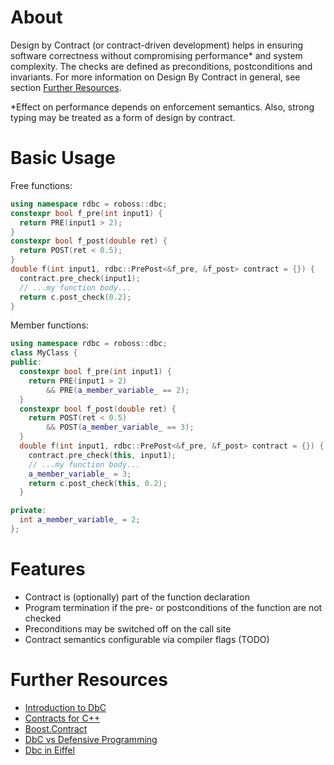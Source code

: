 # About

Design by Contract (or contract-driven development) helps in ensuring software correctness without compromising performance* and system complexity. The checks are defined as preconditions, postconditions and invariants. For more information on Design By Contract in general, see section [Further Resources](#resources).

*Effect on performance depends on enforcement semantics. Also, strong typing may be treated as a form of design by contract.

# Basic Usage

Free functions:
```c++
using namespace rdbc = roboss::dbc;
constexpr bool f_pre(int input1) {
  return PRE(input1 > 2);
}
constexpr bool f_post(double ret) {
  return POST(ret < 0.5);
}
double f(int input1, rdbc::PrePost<&f_pre, &f_post> contract = {}) {
  contract.pre_check(input1);
  // ...my function body...
  return c.post_check(0.2);
}
```

Member functions:
```c++
using namespace rdbc = roboss::dbc;
class MyClass {
public:
  constexpr bool f_pre(int input1) {
    return PRE(input1 > 2)
        && PRE(a_member_variable_ == 2);
  }
  constexpr bool f_post(double ret) {
    return POST(ret < 0.5)
        && POST(a_member_variable_ == 3);
  }
  double f(int input1, rdbc::PrePost<&f_pre, &f_post> contract = {}) {
    contract.pre_check(this, input1);
    // ...my function body...
    a_member_variable_ = 3;
    return c.post_check(this, 0.2);
  }

private:
  int a_member_variable_ = 2;
};
```


# Features

- Contract is (optionally) part of the function declaration
- Program termination if the pre- or postconditions of the function are not checked
- Preconditions may be switched off on the call site
- Contract semantics configurable via compiler flags (TODO) 

# Further Resources <a name="resources"></a>

- [Introduction to DbC](https://drdobbs.com/an-exception-or-a-bug/184401686)
- [Contracts for C++](https://www.open-std.org/jtc1/sc22/wg21/docs/papers/2024/p2900r11.pdf)
- [Boost.Contract](https://github.com/boostorg/contract/tree/develop)
- [DbC vs Defensive Programming](https://softwareengineering.stackexchange.com/a/125417)
- [Dbc in Eiffel](https://www.eiffel.org/doc/eiffel/ET-_Design_by_Contract_%28tm%29%2C_Assertions_and_Exceptions)